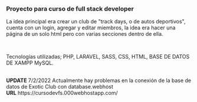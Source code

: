 <h3>Proyecto para curso de full stack developer</h3>
<p>La idea principal era crear un club de "track days, o de autos deportivos", cuenta con un login, agregar y editar miembros, la idea era hacer una página de un solo html pero con varias secciones dentro de ella.<p> <br>
<p>Tecnologías utilizadas; PHP, LARAVEL, SASS, CSS, HTML, BASE DE DATOS DE XAMPP MySQL.</p>
<br>
<strong>UPDATE</strong> 7/2/2022 Actualmente hay problemas en la conexión de la base de datos de Exotic Club con database.webhost
<br>
<strong>URL</strong> https://cursodevfs.000webhostapp.com/
